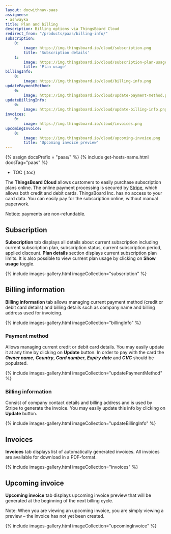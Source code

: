 ```yaml
---
layout: docwithnav-paas
assignees:
- ashvayka
title: Plan and billing
description: Billing options via ThingsBoard Cloud
redirect_from: "/products/paas/billing-info/"
subscription:
    0:
        image: https://img.thingsboard.io/cloud/subscription.png
        title: 'Subscription details'
    1:
        image: https://img.thingsboard.io/cloud/subscription-plan-usage.png
        title: 'Plan usage'
billingInfo:
    0:
        image: https://img.thingsboard.io/cloud/billing-info.png
updatePaymentMethod:
    0:
        image: https://img.thingsboard.io/cloud/update-payment-method.png
updateBillingInfo:
    0:
        image: https://img.thingsboard.io/cloud/update-billing-info.png
invoices:
    0:
        image: https://img.thingsboard.io/cloud/invoices.png
upcomingInvoice:
    0:
        image: https://img.thingsboard.io/cloud/upcoming-invoice.png
        title: 'Upcoming invoice preview'
---
```


{% assign docsPrefix = "paas/" %}
{% include get-hosts-name.html docsTag="paas" %}

* TOC
{:toc}

The **ThingsBoard Cloud** allows customers to easily purchase subscription plans online. The online payment processing is secured by [Stripe](https://stripe.com/), which allows both credit and debit cards. ThingsBoard Inc. has no access to your card data.
You can easily pay for the subscription online, without manual paperwork.

Notice: payments are non-refundable.

## Subscription

**Subscription** tab displays all details about current subscription including current subscription plan, subscription status, current subscription period, applied discount.
**Plan details** section displays current subscription plan limits. It is also possible to view current plan usage by clicking on **Show usage** toggle. 

{% include images-gallery.html imageCollection="subscription" %}

## Billing information

**Billing information** tab allows managing current payment method (credit or debit card details) and billing details such as company name and billing address used for invoicing.

{% include images-gallery.html imageCollection="billingInfo" %}

### Payment method

Allows managing current credit or debit card details. You may easily update it at any time by clicking on **Update** button.
In order to pay with the card the ***Owner name***, ***Country***, ***Card number***, ***Expiry date*** and ***CVC*** should be populated.

{% include images-gallery.html imageCollection="updatePaymentMethod" %}

### Billing information

Consist of company contact details and billing address and is used by Stripe to generate the invoice. You may easily update this info by clicking on **Update** button.

{% include images-gallery.html imageCollection="updateBillingInfo" %}

## Invoices

**Invoices** tab displays list of automatically generated invoices. All invoices are available for download in a PDF-format.

{% include images-gallery.html imageCollection="invoices" %}

## Upcoming invoice

**Upcoming invoice** tab displays upcoming invoice preview that will be generated at the beginning of the next billing cycle. 

Note: When you are viewing an upcoming invoice, you are simply viewing a preview – the invoice has not yet been created.

{% include images-gallery.html imageCollection="upcomingInvoice" %}
